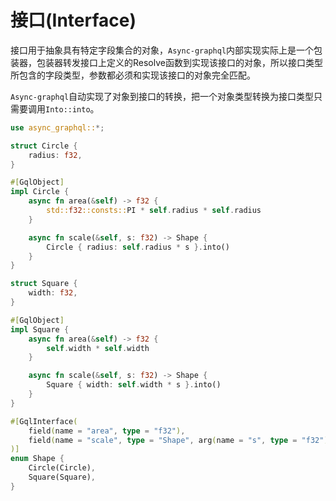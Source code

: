 # 接口(Interface)

接口用于抽象具有特定字段集合的对象，`Async-graphql`内部实现实际上是一个包装器，包装器转发接口上定义的Resolve函数到实现该接口的对象，所以接口类型所包含的字段类型，参数都必须和实现该接口的对象完全匹配。

`Async-graphql`自动实现了对象到接口的转换，把一个对象类型转换为接口类型只需要调用`Into::into`。

```rust
use async_graphql::*;

struct Circle {
    radius: f32,
}

#[GqlObject]
impl Circle {
    async fn area(&self) -> f32 {
        std::f32::consts::PI * self.radius * self.radius
    }

    async fn scale(&self, s: f32) -> Shape {
        Circle { radius: self.radius * s }.into()
    }
}

struct Square {
    width: f32,
}

#[GqlObject]
impl Square {
    async fn area(&self) -> f32 {
        self.width * self.width
    }

    async fn scale(&self, s: f32) -> Shape {
        Square { width: self.width * s }.into()
    }
}

#[GqlInterface(
    field(name = "area", type = "f32"),
    field(name = "scale", type = "Shape", arg(name = "s", type = "f32"))
)]
enum Shape {
    Circle(Circle),
    Square(Square),
}
```
